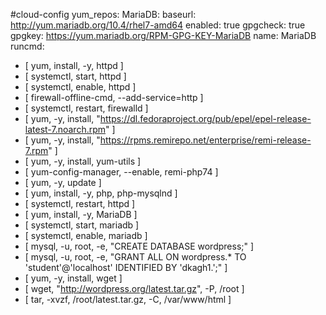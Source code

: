 
#cloud-config
yum_repos:
  MariaDB:
    baseurl: http://yum.mariadb.org/10.4/rhel7-amd64
    enabled: true
    gpgcheck: true
    gpgkey: https://yum.mariadb.org/RPM-GPG-KEY-MariaDB
    name: MariaDB
runcmd:
 - [ yum, install, -y, httpd ]
 - [ systemctl, start, httpd ]
 - [ systemctl, enable, httpd ]
 - [ firewall-offline-cmd, --add-service=http ]
 - [ systemctl, restart, firewalld ]
 - [ yum, -y, install, "https://dl.fedoraproject.org/pub/epel/epel-release-latest-7.noarch.rpm" ]
 - [ yum, -y, install, "https://rpms.remirepo.net/enterprise/remi-release-7.rpm" ]
 - [ yum, -y, install, yum-utils ]
 - [ yum-config-manager, --enable, remi-php74 ]
 - [ yum, -y, update ]
 - [ yum, install, -y, php, php-mysqlnd ]
 - [ systemctl, restart, httpd ]
 - [ yum, install, -y, MariaDB ]
 - [ systemctl, start, mariadb ]
 - [ systemctl, enable, mariadb ]
 - [ mysql, -u, root, -e, "CREATE DATABASE wordpress;" ]
 - [ mysql, -u, root, -e, "GRANT ALL ON wordpress.* TO 'student'@'localhost' IDENTIFIED BY 'dkagh1.';" ]
 - [ yum, -y, install, wget ]
 - [ wget, "http://wordpress.org/latest.tar.gz", -P, /root ]
 - [ tar, -xvzf, /root/latest.tar.gz, -C, /var/www/html ]
 
